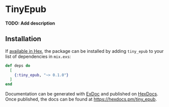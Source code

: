 # TinyEpub

**TODO: Add description**

## Installation

If [available in Hex](https://hex.pm/docs/publish), the package can be installed
by adding `tiny_epub` to your list of dependencies in `mix.exs`:

```elixir
def deps do
  [
    {:tiny_epub, "~> 0.1.0"}
  ]
end
```

Documentation can be generated with [ExDoc](https://github.com/elixir-lang/ex_doc)
and published on [HexDocs](https://hexdocs.pm). Once published, the docs can
be found at <https://hexdocs.pm/tiny_epub>.

